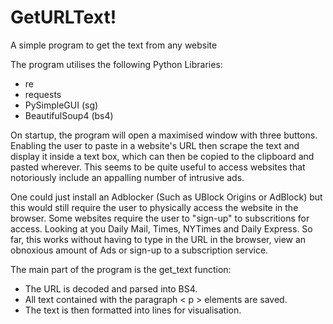 # GetURLText!
A simple program to get the text from any website

The program utilises the following Python Libraries:
- re
- requests
- PySimpleGUI (sg)
- BeautifulSoup4 (bs4)

On startup, the program will open a maximised window with three buttons. Enabling the user to paste in a website's URL then scrape the text and display it inside a text box, which can then be copied to the clipboard and pasted wherever. This seems to be quite useful to access websites that notoriously include an appalling number of intrusive ads. 

One could just install an Adblocker (Such as UBlock Origins or AdBlock) but this would still require the user to physically access the website in the browser. Some websites require the user to "sign-up" to subscritions for access. Looking at you Daily Mail, Times, NYTimes and Daily Express. So far, this works without having to type in the URL in the browser, view an obnoxious amount of Ads or sign-up to a subscription service.

The main part of the program is the get_text function:
- The URL is decoded and parsed into BS4.
- All text contained with the paragraph < p > elements are saved.
- The text is then formatted into lines for visualisation.
